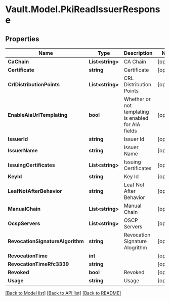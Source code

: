 # Vault.Model.PkiReadIssuerResponse

## Properties

Name | Type | Description | Notes
------------ | ------------- | ------------- | -------------
**CaChain** | **List&lt;string&gt;** | CA Chain | [optional] 
**Certificate** | **string** | Certificate | [optional] 
**CrlDistributionPoints** | **List&lt;string&gt;** | CRL Distribution Points | [optional] 
**EnableAiaUrlTemplating** | **bool** | Whether or not templating is enabled for AIA fields | [optional] 
**IssuerId** | **string** | Issuer Id | [optional] 
**IssuerName** | **string** | Issuer Name | [optional] 
**IssuingCertificates** | **List&lt;string&gt;** | Issuing Certificates | [optional] 
**KeyId** | **string** | Key Id | [optional] 
**LeafNotAfterBehavior** | **string** | Leaf Not After Behavior | [optional] 
**ManualChain** | **List&lt;string&gt;** | Manual Chain | [optional] 
**OcspServers** | **List&lt;string&gt;** | OSCP Servers | [optional] 
**RevocationSignatureAlgorithm** | **string** | Revocation Signature Alogrithm | [optional] 
**RevocationTime** | **int** |  | [optional] 
**RevocationTimeRfc3339** | **string** |  | [optional] 
**Revoked** | **bool** | Revoked | [optional] 
**Usage** | **string** | Usage | [optional] 

[[Back to Model list]](../README.md#documentation-for-models) [[Back to API list]](../README.md#documentation-for-api-endpoints) [[Back to README]](../README.md)

